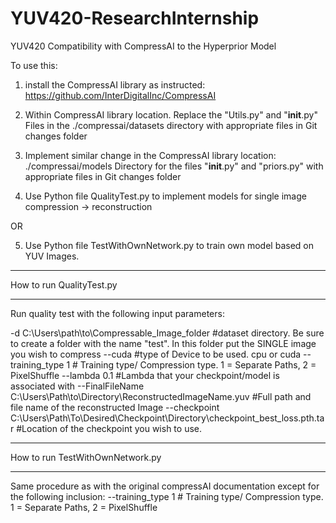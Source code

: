 # YUV420-ResearchInternship
YUV420 Compatibility with CompressAI to the Hyperprior Model

To use this:

1) install the CompressAI library as instructed:
https://github.com/InterDigitalInc/CompressAI

2) Within CompressAI library location. Replace the "Utils.py" and "__init__.py" Files in the ./compressai/datasets directory with appropriate files in Git changes folder
3) Implement similar change in the CompressAI library location: ./compressai/models Directory for the files "__init__.py" and "priors.py" with appropriate files in Git changes folder

4) Use Python file QualityTest.py to implement models for single image compression -> reconstruction

OR

5) Use Python file TestWithOwnNetwork.py to train own model based on YUV Images.


********************************
How to run QualityTest.py
********************************

Run quality test with the following input parameters:

-d C:\Users\path\to\Compressable_Image_folder       #dataset directory. Be sure to create a folder with the name "test". In this folder put the SINGLE image you wish to compress
--cuda        #type of Device to be used. cpu or cuda
--training_type 1   # Training type/ Compression type. 1 = Separate Paths, 2 = PixelShuffle
--lambda 0.1 #Lambda that your checkpoint/model is associated with
--FinalFileName C:\Users\Path\to\Directory\ReconstructedImageName.yuv  #Full path and file name of the reconstructed Image
--checkpoint C:\Users\Path\To\Desired\Checkpoint\Directory\checkpoint_best_loss.pth.tar #Location of the checkpoint you wish to use.

********************************
How to run TestWithOwnNetwork.py
********************************

Same procedure as with the original compressAI documentation except for the following inclusion:
--training_type 1   # Training type/ Compression type. 1 = Separate Paths, 2 = PixelShuffle


